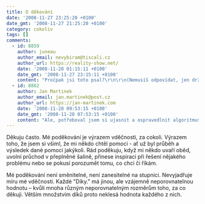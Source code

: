 ```yaml
---
title: O děkování
date: '2008-11-27 23:25:20 +0100'
date_gmt: '2008-11-27 21:25:20 +0100'
category: cokoliv
tags: []
comments:
  - id: 8859
    author: juneau
    author_email: nevybiram@tiscali.cz
    author_url: https://reality-show.net/
    date: '2008-11-28 01:15:11 +0100'
    date_gmt: '2008-11-27 23:15:11 +0100'
    content: "Pročpak jsi toto psal?\r\n\r\n(Nemusíš odpovídat, jen držím svůj dlouholetý průměr jeden komentář na Podnebí za půl roku :) )"
  - id: 8862
    author: Jan Martinek
    author_email: jan.martinek@post.cz
    author_url: https://jan-martinek.com
    date: '2008-11-28 09:53:15 +0100'
    date_gmt: '2008-11-28 07:53:15 +0100'
    content: "Ale, potřeboval jsem si ujasnit a ospravedlnit algoritmus, které vede k mému děkování.\r\n\r\n(S touhle kadencí příspěvků, kterou mám poslední dobou, možná nakonec budu mít okomentovaný každý spot! :) Ale ne, doufám, že období chaosu se zase jednou blíží ke konci a zase bude čas na hlouposti. Jako třeba na psaní na podnebí :))"
---
```

<p>Děkuju často. Mé poděkování je výrazem vděčnosti, za cokoli. Výrazem toho, že jsem si všiml, že mi někdo chtěl pomoci - ať už byl průběh a výsledek dané pomoci jakýkoli. Rád poděkuju, když mi někdo uvaří oběd, uvolní průchod v přeplněné šalině, přinese inspiraci při řešení nějakého problému nebo se pokusí porozumět tomu, co chci či říkám.</p>
<p>Mé poděkování není směnitelné, není zanesitelné na stupnici. Nevyjadřuje míru mé vděčnosti. Každé "Díky." má jinou, ale vzájemně neporovnatelnou hodnotu – kvůli mnoha různým neporovnatelným rozměrům toho, za co děkuji. Větším množstvím díků proto neklesá hodnota každého z nich.</p>
